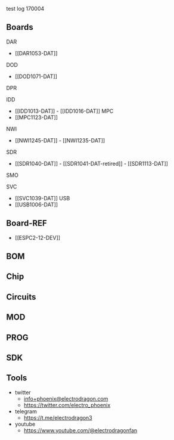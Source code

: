 

test log 170004

## Boards 

DAR
- [[DAR1053-DAT]]

DOD
- [[DOD1071-DAT]]

DPR

IDD
- [[IDD1013-DAT]] - [[IDD1016-DAT]]
MPC
- [[MPC1123-DAT]]


NWI
- [[NWI1245-DAT]] - [[NWI1235-DAT]]


SDR
- [[SDR1040-DAT]] - [[SDR1041-DAT-retired]] - [[SDR1113-DAT]]


SMO

SVC
- [[SVC1039-DAT]]
USB
- [[USB1006-DAT]]




## Board-REF
- [[ESPC2-12-DEV]]


## BOM

## Chip 

## Circuits 

## MOD

## PROG

## SDK

## Tools




- twitter
    - info+phoenix@electrodragon.com
    - https://twitter.com/electro_phoenix
- telegram
    - https://t.me/electrodragon3
- youtube 
    - https://www.youtube.com/@electrodragonfan

